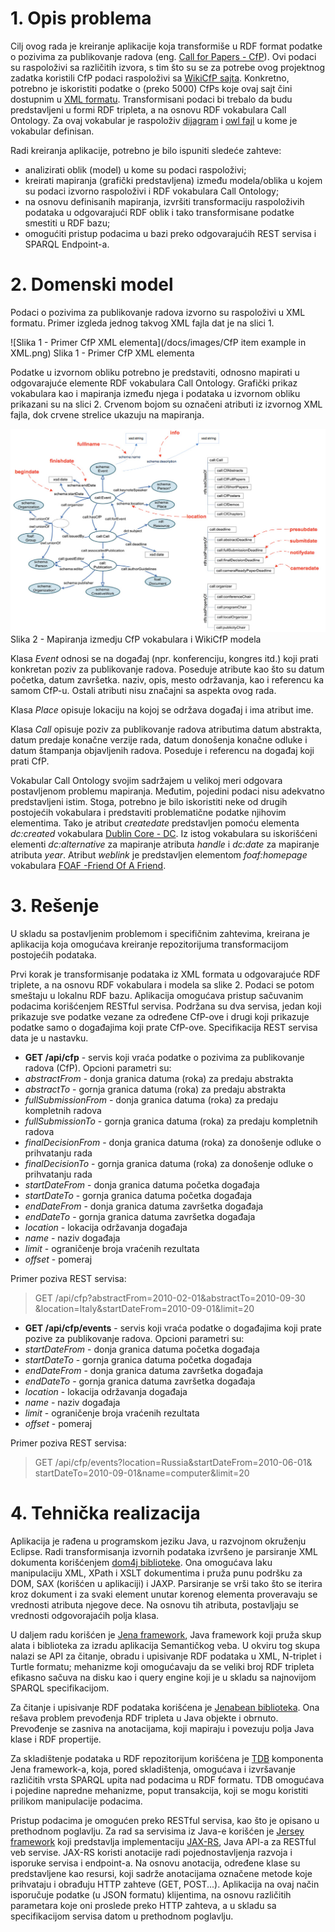 # 1. Opis problema

Cilj ovog rada je kreiranje aplikacije koja transformiše u RDF format podatke o pozivima za publikovanje radova (eng. [Call for Papers - CfP](http://en.wikipedia.org/wiki/Call_for_papers)). Ovi podaci su raspoloživi sa različitih izvora, s tim što su se za potrebe ovog projektnog zadatka koristili CfP podaci raspoloživi sa [WikiCfP sajta](http://www.wikicfp.com/cfp/). Konkretno, potrebno je iskoristiti podatke o (preko 5000) CfPs koje ovaj sajt čini dostupnim u [XML formatu](http://www.wikicfp.com/cfp/data.jsp). Transformisani podaci bi trebalo da budu predstavljeni u formi RDF tripleta, a na osnovu RDF vokabulara Call Ontology. Za ovaj vokabular je raspoloživ [dijagram](https://dl.dropbox.com/u/7030190/donotdelete/inteligentnisistemi/seminarski/Call_ontology_v.2.0.jpg) i [owl fajl](https://dl.dropbox.com/u/7030190/donotdelete/inteligentnisistemi/seminarski/call_v.2.0.owl) u kome je vokabular definisan.

Radi kreiranja aplikacije, potrebno je bilo ispuniti sledeće zahteve:
- analizirati oblik (model) u kome su podaci raspoloživi;
- kreirati mapiranja (grafički predstavljena) između modela/oblika u kojem su podaci izvorno raspoloživi i RDF vokabulara Call Ontology;
- na osnovu definisanih mapiranja, izvršiti transformaciju raspoloživih podataka u odgovarajući RDF oblik i tako transformisane podatke smestiti u RDF bazu;
- omogućiti pristup podacima u bazi preko odgovarajućih REST servisa i SPARQL Endpoint-a.

# 2. Domenski model

Podaci o pozivima za publikovanje radova izvorno su raspoloživi u XML formatu. Primer izgleda jednog takvog XML fajla dat je na slici 1.

![Slika 1 - Primer CfP XML elementa](/docs/images/CfP item example in XML.png)
Slika 1 - Primer CfP XML elementa

Podatke u izvornom obliku potrebno je predstaviti, odnosno mapirati u odgovarajuće elemente RDF vokabulara Call Ontology. Grafički prikaz vokabulara kao i mapiranja između njega i podataka u izvornom obliku prikazani su na slici 2. Crvenom bojom su označeni atributi iz izvornog XML fajla, dok crvene strelice ukazuju na mapiranja.

![Slika 2 - Mapiranja izmedju CfP vokabulara i WikiCfP modela](/docs/images/CfP-model-mapping.jpg)
Slika 2 - Mapiranja izmedju CfP vokabulara i WikiCfP modela

Klasa *Event* odnosi se na događaj (npr. konferenciju, kongres itd.) koji prati konkretan poziv za publikovanje radova. Poseduje atribute kao što su datum početka, datum završetka. naziv, opis, mesto održavanja, kao i referencu ka samom CfP-u. Ostali atributi nisu značajni sa aspekta ovog rada.

Klasa *Place* opisuje lokaciju na kojoj se održava događaj i ima atribut ime.

Klasa *Call* opisuje poziv za publikovanje radova atributima datum abstrakta, datum predaje konačne verzije rada, datum donošenja konačne odluke i datum štampanja objavljenih radova. Poseduje i referencu na događaj koji prati CfP.

Vokabular Call Ontology svojim sadržajem u velikoj meri odgovara postavljenom problemu mapiranja. Međutim, pojedini podaci nisu adekvatno predstavljeni istim. Stoga, potrebno je bilo iskoristiti neke od drugih postojećih vokabulara i predstaviti problematične podatke njihovim elementima. Tako je atribut *createdate* predstavljen pomoću elementa *dc:created* vokabulara [Dublin Core - DC](http://dublincore.org/). Iz istog vokabulara su iskorišćeni elementi *dc:alternative* za mapiranje atributa *handle* i *dc:date* za mapiranje atributa *year*. Atribut *weblink* je predstavljen elementom *foaf:homepage* vokabulara [FOAF -Friend Of A Friend](http://www.foaf-project.org/).
# 3. Rešenje

U skladu sa postavljenim problemom i specifičnim zahtevima, kreirana je aplikacija koja omogućava kreiranje repozitorijuma transformacijom postojećih podataka. 

Prvi korak je transformisanje podataka iz XML formata u odgovarajuće RDF triplete, a na osnovu RDF vokabulara i modela sa slike 2. Podaci se potom smeštaju u lokalnu RDF bazu.
Aplikacija omogućava pristup sačuvanim podacima korišćenjem RESTful servisa. Podržana su dva servisa, jedan koji prikazuje sve podatke vezane za određene CfP-ove i drugi koji prikazuje podatke samo o događajima koji prate CfP-ove. Specifikacija REST servisa data je u nastavku.

* **GET /api/cfp** - servis koji vraća podatke o pozivima za publikovanje radova	(CfP). Opcioni parametri su:
 * *abstractFrom* - donja granica datuma (roka) za predaju abstrakta
 * *abstractTo* - gornja granica datuma (roka) za predaju abstrakta
 * *fullSubmissionFrom* - donja granica datuma (roka) za predaju kompletnih 			  radova
 * *fullSubmissionTo* - gornja granica datuma (roka) za predaju kompletnih 			  radova
 * *finalDecisionFrom* - donja granica datuma (roka) za donošenje odluke o 			  prihvatanju rada
 * *finalDecisionTo* - gornja granica datuma (roka) za donošenje odluke o 			  prihvatanju rada
 * *startDateFrom* - donja granica datuma početka događaja
 * *startDateTo* - gornja granica datuma početka događaja	
 * *endDateFrom* - donja granica datuma završetka događaja
 * *endDateTo* - gornja granica datuma završetka događaja
 * *location* - lokacija održavanja događaja
 * *name* - naziv događaja
 * *limit* - ograničenje broja vraćenih rezultata
 * *offset* - pomeraj

Primer poziva REST servisa:

> GET /api/cfp?abstractFrom=2010-02-01&abstractTo=2010-09-30 &location=Italy&startDateFrom=2010-09-01&limit=20

* **GET /api/cfp/events** - servis koji vraća podatke o događajima koji prate pozive za publikovanje radova. Opcioni parametri su:
 * *startDateFrom* - donja granica datuma početka događaja
 * *startDateTo* - gornja granica datuma početka događaja	
 * *endDateFrom* - donja granica datuma završetka događaja
 * *endDateTo* - gornja granica datuma završetka događaja
 * *location* - lokacija održavanja događaja
 * *name* - naziv događaja
 * *limit* - ograničenje broja vraćenih rezultata
 * *offset* - pomeraj

Primer poziva REST servisa:
> GET /api/cfp/events?location=Russia&startDateFrom=2010-06-01& startDateTo=2010-09-01&name=computer&limit=20

# 4. Tehnička realizacija

Aplikacija je rađena u programskom jeziku Java, u razvojnom okruženju Eclipse. Radi transformisanja izvornih podataka izvršeno je parsiranje XML dokumenta korišćenjem [dom4j  biblioteke](http://dom4j.sourceforge.net/). Ona omogućava laku manipulaciju XML, XPath i XSLT dokumentima i pruža punu podršku za DOM, SAX (korišćen u aplikaciji) i JAXP. Parsiranje se vrši tako što se iterira kroz dokument i za svaki element unutar korenog elementa proveravaju se vrednosti atributa njegove dece. Na osnovu tih atributa, postavljaju se vrednosti odgovorajaćih polja klasa.

U daljem radu korišćen je [Jena framework](http://jena.apache.org/), Java framework koji pruža skup alata i biblioteka za izradu aplikacija Semantičkog veba. U okviru tog skupa nalazi se API za čitanje, obradu i upisivanje RDF podataka u XML, N-triplet i Turtle formatu; mehanizme koji omogućavaju da se veliki broj RDF tripleta efikasno sačuva na disku kao i query engine koji je u skladu sa najnovijom SPARQL specifikacijom.

Za čitanje i upisivanje RDF podataka korišćena je [Jenabean  biblioteka](https://code.google.com/p/jenabean/). Ona rešava problem prevođenja RDF tripleta u Java objekte i obrnuto. Prevođenje se zasniva na anotacijama, koji mapiraju i povezuju polja Java klase i RDF propertije.

Za skladištenje podataka u RDF repozitorijum korišćena je [TDB](http://jena.apache.org/documentation/tdb/) komponenta Jena framework-a, koja, pored skladištenja, omogućava i izvršavanje različitih vrsta SPARQL upita nad podacima u RDF formatu. TDB omogućava i pojedine napredne mehanizme, poput transakcija, koji se mogu koristiti prilikom manipulacije podacima.

Pristup podacima je omogućen preko RESTful servisa, kao što je opisano u prethodnom poglavlju. Za rad sa servisima iz Java-e korišćen je [Jersey framework](https://jersey.java.net/) koji predstavlja implementaciju [JAX-RS](https://jax-rs-spec.java.net/), Java API-a za RESTful veb servise. JAX-RS koristi anotacije radi pojednostavljenja razvoja i isporuke servisa i endpoint-a. Na osnovu anotacija, određene klase su predstavljene kao resursi, koji sadrže anotacijama označene metode koje prihvataju i obrađuju HTTP zahteve (GET, POST...). Aplikacija na ovaj način isporučuje podatke (u JSON formatu) klijentima, na osnovu različitih parametara koje oni proslede preko HTTP zahteva, a u skladu sa specifikacijom servisa datom u prethodnom poglavlju.
